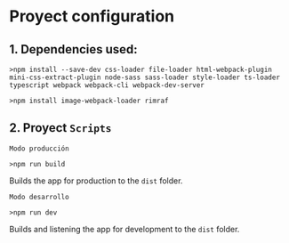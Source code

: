 # Proyect configuration
## 1. Dependencies used:

`>npm install --save-dev css-loader file-loader html-webpack-plugin mini-css-extract-plugin node-sass sass-loader style-loader ts-loader typescript webpack webpack-cli webpack-dev-server`

`>npm install image-webpack-loader rimraf`

## 2. Proyect `Scripts`

`Modo producción`
```
>npm run build
```
Builds the app for production to the `dist` folder.

`Modo desarrollo`
```
>npm run dev
```
Builds and listening the app for development to the `dist` folder.
